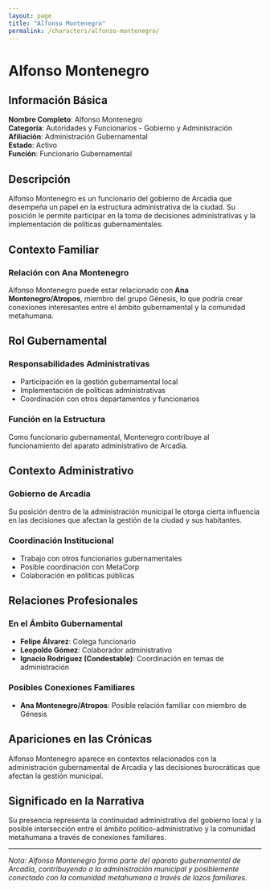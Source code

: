 ```yaml
---
layout: page
title: "Alfonso Montenegro"
permalink: /characters/alfonso-montenegro/
---
```


# Alfonso Montenegro

## Información Básica

**Nombre Completo**: Alfonso Montenegro  
**Categoría**: Autoridades y Funcionarios - Gobierno y Administración  
**Afiliación**: Administración Gubernamental  
**Estado**: Activo  
**Función**: Funcionario Gubernamental

## Descripción

Alfonso Montenegro es un funcionario del gobierno de Arcadia que desempeña un papel en la estructura administrativa de la ciudad. Su posición le permite participar en la toma de decisiones administrativas y la implementación de políticas gubernamentales.

## Contexto Familiar

### Relación con Ana Montenegro
Alfonso Montenegro puede estar relacionado con **Ana Montenegro/Atropos**, miembro del grupo Génesis, lo que podría crear conexiones interesantes entre el ámbito gubernamental y la comunidad metahumana.

## Rol Gubernamental

### Responsabilidades Administrativas
- Participación en la gestión gubernamental local
- Implementación de políticas administrativas
- Coordinación con otros departamentos y funcionarios

### Función en la Estructura
Como funcionario gubernamental, Montenegro contribuye al funcionamiento del aparato administrativo de Arcadia.

## Contexto Administrativo

### Gobierno de Arcadia
Su posición dentro de la administración municipal le otorga cierta influencia en las decisiones que afectan la gestión de la ciudad y sus habitantes.

### Coordinación Institucional
- Trabajo con otros funcionarios gubernamentales
- Posible coordinación con MetaCorp
- Colaboración en políticas públicas

## Relaciones Profesionales

### En el Ámbito Gubernamental
- **Felipe Álvarez**: Colega funcionario
- **Leopoldo Gómez**: Colaborador administrativo
- **Ignacio Rodriguez (Condestable)**: Coordinación en temas de administración

### Posibles Conexiones Familiares
- **Ana Montenegro/Atropos**: Posible relación familiar con miembro de Génesis

## Apariciones en las Crónicas

Alfonso Montenegro aparece en contextos relacionados con la administración gubernamental de Arcadia y las decisiones burocráticas que afectan la gestión municipal.

## Significado en la Narrativa

Su presencia representa la continuidad administrativa del gobierno local y la posible intersección entre el ámbito político-administrativo y la comunidad metahumana a través de conexiones familiares.

---

*Nota: Alfonso Montenegro forma parte del aparato gubernamental de Arcadia, contribuyendo a la administración municipal y posiblemente conectado con la comunidad metahumana a través de lazos familiares.*